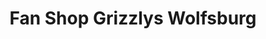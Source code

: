 ---
title: "Fan Shop Grizzlys Wolfsburg"
url: /wolfsburg/fan-shop-grizzlys-wolfsburg/
shop: Andenken
---